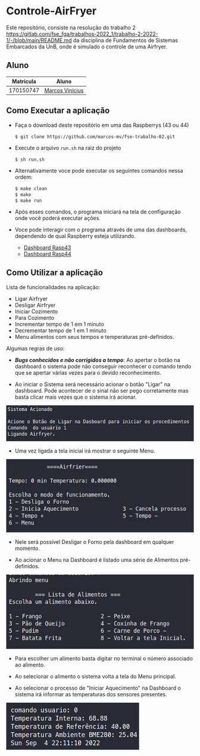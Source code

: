 # Controle-AirFryer

Este repositório, consiste na resolução do trabalho 2 https://gitlab.com/fse_fga/trabalhos-2022_1/trabalho-2-2022-1/-/blob/main/README.md da disciplina de  Fundamentos de Sistemas Embarcados da UnB, onde é simulado o controle de uma Airfryer.

## Aluno
|Matrícula | Aluno |
| -- | -- |
| 170150747  |  [Marcos Vinícius](https://github.com/marcos-mv) |

## Como Executar a aplicação
* Faça o download deste repositório em uma das Raspberrys (43 ou 44)

      $ git clone https://github.com/marcos-mv/fse-trabalho-02.git

* Execute o arquivo `run.sh` na raiz do projeto

      $ sh run.sh

* Alternativamente voce pode executar os seguintes comandos nessa ordem:
    
      $ make clean
      $ make
      $ make run

* Após esses comandos, o programa iniciará na tela de configuração onde você poderá executar ações.

* Voce pode interagir com o programa através de uma das dashboards, dependendo de qual Raspberry esteja utilizando.

  * [Dashboard Rasp43](http://164.41.98.25:443/dashboard/657fba30-2706-11ed-be92-e3a443145aec?publicId=ba042a80-0322-11ed-9f25-414fbaf2b065)
  * [Dashboard Rasp44](http://164.41.98.25:443/dashboard/a4b10e40-1d8b-11ed-a520-7b07ee36c1c6?publicId=ba042a80-0322-11ed-9f25-414fbaf2b065)

## Como Utilizar a aplicação

Lista de funcionalidades na aplicação:
* Ligar Airfryer
* Desligar Airfryer
* Iniciar Cozimento
* Para Cozimento 
* Incrementar tempo de 1 em 1 minuto
* Decrementar tempo de 1 em 1 minuto
* Menu alimentos com seus tempos e temperaturas pré-definidos.

Algumas regras de uso:

* ***Bugs conhecidos e não corrigidos a tempo***: Ao apertar o botão na dashboard o sistema pode não conseguir reconhecer o comando tendo que se apertar várias vezes para o devido reconhecimento.


* Ao iniciar o Sistema será necessário acionar o botão "Ligar" na dashboard. Pode acontecer de o sinal não ser pego corretamente mas basta clicar mais vezes que o sistema irá acionar.

![ligando](img/ligando.png)

* Uma vez ligada a tela inicial irá mostrar o seguinte Menu.

![Principal](img/menuPrincipal.png)

* Nele será possível Desligar o Forno pela dashboard em qualquer momento.

* Ao acionar o Menu na Dashboard é listado uma série de Alimentos pré-definidos.

![Comidas](img/comidas.png)

* Para escolher um alimento basta digitar no terminal o número associado ao alimento. 

* Ao selecionar o alimento o sistema volta a tela do Menu principal.

* Ao selecionar o processo de "Iniciar Aquecimento" na Dashboard o sistema irá informar as temperaturas dos sensores presentes.

![temperaturas](img/temperaturas.png)
